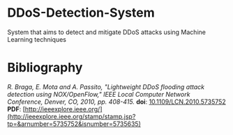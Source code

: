 # DDoS-Detection-System

System that aims to detect and mitigate DDoS attacks using Machine Learning techniques

# Bibliography

_R. Braga, E. Mota and A. Passito, "Lightweight DDoS flooding attack detection using NOX/OpenFlow," IEEE Local Computer Network Conference, Denver, CO, 2010, pp. 408-415._
__doi__: [10.1109/LCN.2010.5735752](https://doi.org/10.1109/LCN.2010.5735752)
__PDF__: [http://ieeexplore.ieee.org/](http://ieeexplore.ieee.org/stamp/stamp.jsp?tp=&arnumber=5735752&isnumber=5735635)

